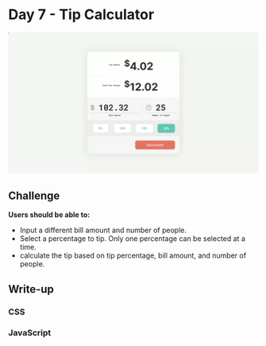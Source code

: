 # Day 7 - Tip Calculator

![Advent of JavaScript](screen.gif)

## Challenge

**Users should be able to:**

-   Input a different bill amount and number of people.
-   Select a percentage to tip. Only one percentage can be selected at a time.
-   calculate the tip based on tip percentage, bill amount, and number of people.

## Write-up

### CSS

### JavaScript
